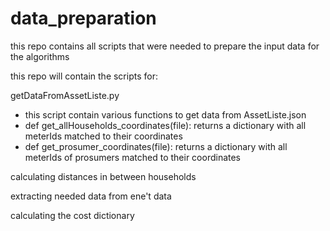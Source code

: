 # data_preparation
this repo contains all scripts that were needed to prepare the input data for the algorithms

this repo will contain the scripts for:

getDataFromAssetListe.py
- this script contain various functions to get data from AssetListe.json
- def get_allHouseholds_coordinates(file): returns a dictionary with all meterIds matched to their coordinates
- def get_prosumer_coordinates(file): returns a dictionary with all meterIds of prosumers matched to their coordinates




calculating distances in between households

extracting needed data from ene't data

calculating the cost dictionary
